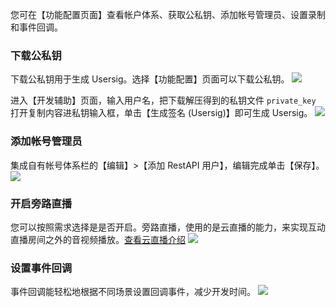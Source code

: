 您可在【功能配置页面】查看帐户体系、获取公私钥、添加帐号管理员、设置录制和事件回调。
### 下载公私钥
下载公私钥用于生成 Usersig。选择【功能配置】页面可以下载公私钥。
![](https://main.qcloudimg.com/raw/65f740b186359ae5c78c35fb364ca3c0.png)

进入【开发辅助】页面，输入用户名，把下载解压得到的私钥文件 `private_key` 打开复制内容进私钥输入框，单击【生成签名 (Usersig)】即可生成 Usersig。
![](https://main.qcloudimg.com/raw/74d3d1290d74d3fbe46d9da7279525fe.png)

### 添加帐号管理员
集成自有帐号体系栏的【编辑】>【添加 RestAPI 用户】，编辑完成单击【保存】。
![](https://main.qcloudimg.com/raw/b41415a89e1c9a4d6ac0c86f33529ac5.png)

### 开启旁路直播
您可以按照需求选择是是否开启。旁路直播，使用的是云直播的能力，来实现互动直播房间之外的音视频播放。[查看云直播介绍](https://cloud.tencent.com/document/product/647/16826)
![](https://main.qcloudimg.com/raw/353de38ee699aec5ef09afc27f248bb8.png)

### 设置事件回调
事件回调能轻松地根据不同场景设置回调事件，减少开发时间。
![](https://main.qcloudimg.com/raw/3ae94af3c261e7d68638c8cb639c7032.png)
